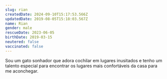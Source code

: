 ```yaml
---
slug: rian
createdDate: 2024-09-10T15:17:53.566Z
updatedDate: 2019-08-05T15:18:03.567Z
name: Rian
gender: male
rescueDate: 2023-06-05
birthDate: 2019-03-15
neutered: false
vaccinated: false
---
```


Sou um gato sonhador que adora cochilar em lugares inusitados e tenho um talento especial para encontrar os lugares mais confortáveis da casa para me aconchegar.
